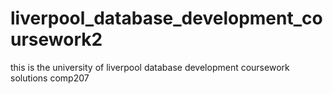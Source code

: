 # liverpool_database_development_coursework2
this is the university of liverpool database development coursework solutions comp207
